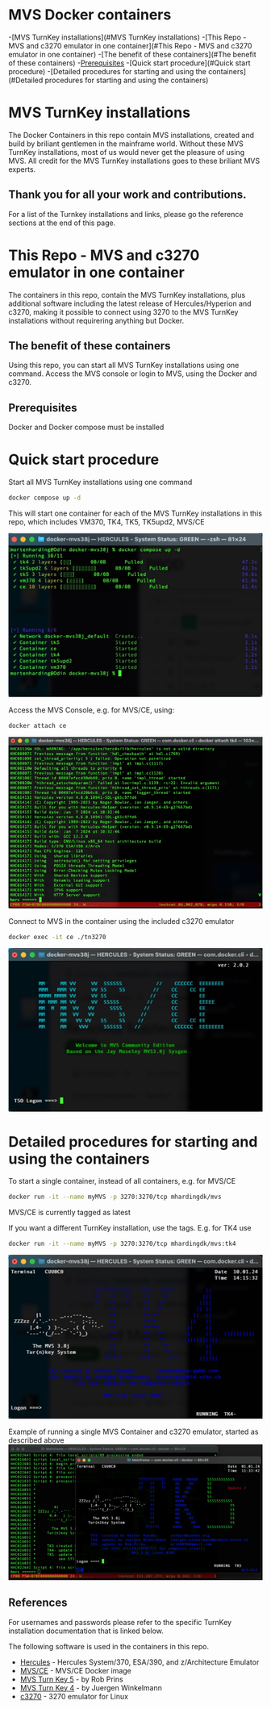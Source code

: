# MVS Docker containers
-[MVS TurnKey installations](#MVS TurnKey installations)
-[This Repo - MVS and c3270 emulator in one container](#This Repo - MVS and c3270 emulator in one container)
 -[The benefit of these containers](#The benefit of these containers)
 -[Prerequisites](#Prerequisites)
-[Quick start procedure](#Quick start procedure)
-[Detailed procedures for starting and using the containers](#Detailed procedures for starting and using the containers)

# MVS TurnKey installations

The Docker Containers in this repo contain MVS installations, created and build by 
briliant gentlemen in the mainframe world. Without these MVS TurnKey installations, 
most of us would never get the pleasure of using MVS. 
All credit for the MVS TurnKey installations goes to these briliant MVS experts.

##	Thank you for all your work and contributions.

For a list of the Turnkey installations and links, please go the reference sections
at the end of this page.


# This Repo - MVS and c3270 emulator in one container

The containers in this repo, contain the MVS TurnKey installations, plus 
additional software including the latest release of Hercules/Hyperion and c3270,
making it possible to connect using 3270 to the MVS TurnKey installations without
requirering anything but Docker. 

## The benefit of these containers 

Using this repo, you can start all MVS TurnKey installations using one command.
Access the MVS console or login to MVS, using the Docker and c3270.

## Prerequisites

Docker and Docker compose must be installed

# Quick start procedure
Start all MVS TurnKey installations using one command

```sh
docker compose up -d
```
This will start one container for each of the MVS TurnKey installations in this
repo, which includes VM370, TK4, TK5, TK5upd2, MVS/CE

![docker compose up -d](assets/docker-compose-up.jpeg)
 
Access the MVS Console, e.g. for MVS/CE,  using:

```sh
docker attach ce
```

![hercules console](assets/hercules-console.jpeg)


Connect to MVS in the container using the included c3270 emulator

```sh
docker exec -it ce ./tn3270
```

![MVS/CE logon](assets/mvsce-logon.jpeg)

# Detailed procedures for starting and using the containers

To start a single container, instead of all containers, e.g. for  MVS/CE

```sh
docker run -it --name myMVS -p 3270:3270/tcp mhardingdk/mvs
```
MVS/CE is currently tagged as latest
 
If you want a different TurnKey installation, use the tags. E.g. for TK4 use

```sh
docker run -it --name myMVS -p 3270:3270/tcp mhardingdk/mvs:tk4
```

![TK4 logon](assets/tk4-logon.jpeg)

Example of running a single MVS Container and c3270 emulator, started as described above
![mvs-c3270](assets/mvs-c3270.jpg)

## References

For usernames and passwords please refer to the specific TurnKey installation
documentation that is linked below.

The following software is used in the containers in this repo.
- [Hercules](https://hercules-390.github.io/html/) - Hercules System/370, ESA/390, and z/Architecture Emulator
- [MVS/CE](https://hub.docker.com/r/mainframed767/mvsce) - MVS/CE Docker image
- [MVS Turn Key 5](https://www.prince-webdesign.nl/index.php/software/mvs-3-8j-turnkey-5) - by Rob Prins
- [MVS Turn Key 4](https://wotho.pebble-beach.ch/tk4-) - by Juergen Winkelmann
- [c3270](https://x3270.miraheze.org/wiki/C3270) - 3270 emulator for Linux

